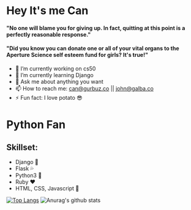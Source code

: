# Hey It's me Can
#### "No one will blame you for giving up. In fact, quitting at this point is a perfectly reasonable response."
#### "Did you know you can donate one or all of your vital organs to the Aperture Science self esteem fund for girls? It's true!"
- 🔭 I’m currently working on cs50
- 🌱 I’m currently learning Django
- 💬 Ask me about anything you want
- 📫 How to reach me: can@gurbuz.co || john@galba.co 
- ⚡ Fun fact: I love potato :sunglasses:

# Python Fan 
## Skillset:
- Django :star2:
- Flask :sweat_drops:
- Python3 🐍
- Ruby :heart:
- HTML, CSS, Javascript :muscle:

[![Top Langs](https://github-readme-stats.vercel.app/api/top-langs/?username=tpirate&theme=dark)](https://github.com/anuraghazra/github-readme-stats)
![Anurag's github stats](https://github-readme-stats.vercel.app/api?username=tpirate&theme=dark&show_icons=true)
<!--
**tpirate/tpirate** is a ✨ _special_ ✨ repository because its `README.md` (this file) appears on your GitHub profile.

Here are some ideas to get you started:

- 🔭 I’m currently working on ...
- 🌱 I’m currently learning ...
- 👯 I’m looking to collaborate on ...
- 🤔 I’m looking for help with ...
- 💬 Ask me about ...
- 📫 How to reach me: ...
- 😄 Pronouns: ...
- ⚡ Fun fact: ...
-->
